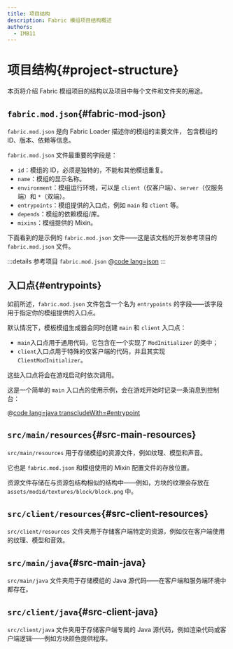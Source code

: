 ```yaml
---
title: 项目结构
description: Fabric 模组项目结构概述
authors:
  - IMB11
---
```


# 项目结构{#project-structure}

本页将介绍 Fabric 模组项目的结构以及项目中每个文件和文件夹的用途。

## `fabric.mod.json`{#fabric-mod-json}

`fabric.mod.json` 是向 Fabric Loader 描述你的模组的主要文件， 包含模组的 ID、版本、依赖等信息。

`fabric.mod.json` 文件最重要的字段是：

- `id`：模组的 ID，必须是独特的，不能和其他模组重复。
- `name`：模组的显示名称。
- `environment`：模组运行环境，可以是 `client`（仅客户端）、`server`（仅服务端）和 `*`（双端）。
- `entrypoints`：模组提供的入口点，例如 `main` 和 `client` 等。
- `depends`：模组的依赖模组/库。
- `mixins`：模组提供的 Mixin。

下面看到的是示例的 `fabric.mod.json` 文件——这是该文档的开发参考项目的 `fabric.mod.json` 文件。

:::details 参考项目 `fabric.mod.json`
@[code lang=json](@/reference/1.21/src/main/resources/fabric.mod.json)
:::

## 入口点{#entrypoints}

如前所述，`fabric.mod.json` 文件包含一个名为 `entrypoints` 的字段——该字段用于指定你的模组提供的入口点。

默认情况下，模板模组生成器会同时创建 `main` 和 `client` 入口点：

- `main`入口点用于通用代码，它包含在一个实现了 `ModInitializer` 的类中；
- `client`入口点用于特殊的仅客户端的代码，并且其实现 `ClientModInitializer`。

这些入口点将会在游戏启动时依次调用。

这是一个简单的 `main` 入口点的使用示例，会在游戏开始时记录一条消息到控制台：

@[code lang=java transcludeWith=#entrypoint](@/reference/1.21/src/main/java/com/example/docs/FabricDocsReference.java)

## `src/main/resources`{#src-main-resources}

`src/main/resources` 用于存储模组的资源文件，例如纹理、模型和声音。

它也是 `fabric.mod.json` 和模组使用的 Mixin 配置文件的存放位置。

资源文件存储在与资源包结构相似的结构中——例如，方块的纹理会存放在 `assets/modid/textures/block/block.png` 中。

## `src/client/resources`{#src-client-resources}

`src/client/resources` 文件夹用于存储客户端特定的资源，例如仅在客户端使用的纹理、模型和音效。

## `src/main/java`{#src-main-java}

`src/main/java` 文件夹用于存储模组的 Java 源代码——在客户端和服务端环境中都存在。

## `src/client/java`{#src-client-java}

`src/client/java` 文件夹用于存储客户端专属的 Java 源代码，例如渲染代码或客户端逻辑——例如方块颜色提供程序。
